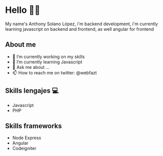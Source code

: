 <!--
**annysdev/annysdev** is a ✨ _special_ ✨ repository because its `README.md` (this file) appears on your GitHub profile.

Here are some ideas to get you started:

- 🔭 I’m currently working on my skills 
- 🌱 I’m currently learning Javascript
- 💬 Ask me about ...
- 📫 How to reach me on twitter: @webfazt
- 😄 Pronouns: ...
- ⚡ Fun fact: ...
-->

# Hello 🙋‍♂

<p>My name's Anthony Solano López, i'm backend development, i'm currently learning javascript on backend and frontend, as well angular for frontend</p>

## About me
- 🔭 I’m currently working on my skills 
- 🌱 I’m currently learning Javascript
- 💬 Ask me about ...
- 📫 How to reach me on twitter: @webfazt

## Skills lengajes 💻
<ul>
  <li>Javascript</li>
  <li>PHP</li>
</ul>

## Skills frameworks 
<ul>
  <li>Node Express</li>
  <li>Angular</li>
  <li>Codeigniter</li>
</ul>
